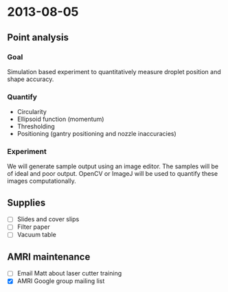 # 2013-08-05

## Point analysis
### Goal
Simulation based experiment to quantitatively measure droplet position and shape accuracy.
### Quantify
* Circularity
* Ellipsoid function (momentum)
* Thresholding
* Positioning (gantry positioning and nozzle inaccuracies)
### Experiment
We will generate sample output using an image editor. The samples will be of ideal and poor output. OpenCV or ImageJ will be used to quantify these images computationally.

## Supplies
- [ ] Slides and cover slips
- [ ] Filter paper
- [ ] Vacuum table

## AMRI maintenance
- [ ] Email Matt about laser cutter training
- [x] AMRI Google group mailing list
